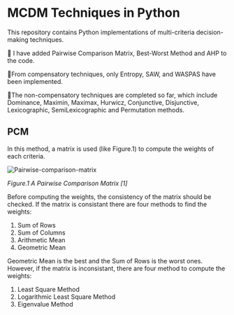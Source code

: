 # MCDM Techniques in Python
This repository contains Python implementations of multi-criteria decision-making techniques.

:triangular_flag_on_post: I have added Pairwise Comparison Matrix, Best-Worst Method and AHP to the code. 

:triangular_flag_on_post:From compensatory techniques, only Entropy, SAW, and WASPAS have been implemented.

:triangular_flag_on_post:The non-compensatory techniques are completed so far, which include Dominance, Maximin, Maximax, Hurwicz, Conjunctive, Disjunctive, Lexicographic, SemiLexicographic and Permutation methods.


## PCM
In this method, a matrix is used (like Figure.1) to compute the weights of each criteria.

![Pairwise-comparison-matrix](https://github.com/user-attachments/assets/409096b1-030c-4c28-93b6-6e2b4eb9b8d5)

*Figure.1 A Pairwise Comparison Matrix [1]*

Before computing the weights, the consistency of the matrix should be checked. If the matrix is consistant there are four methods to find the weights: 

  1. Sum of Rows
  2. Sum of Columns
  3. Arithmetic Mean
  4. Geometric Mean

Geometric Mean is the best and the Sum of Rows is the worst ones. However, if the matrix is inconsistant, there are four method to compute the weights:
  1. Least Square Method
  2. Logarithmic Least Square Method
  3. Eigenvalue Method
 
  
